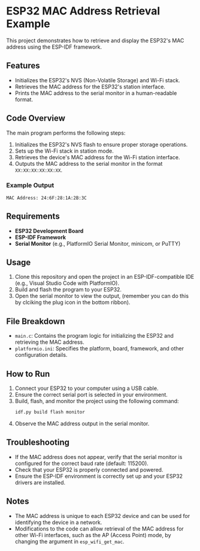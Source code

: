 # ESP32 MAC Address Retrieval Example

This project demonstrates how to retrieve and display the ESP32's MAC address using the ESP-IDF framework.

## Features
- Initializes the ESP32's NVS (Non-Volatile Storage) and Wi-Fi stack.
- Retrieves the MAC address for the ESP32's station interface.
- Prints the MAC address to the serial monitor in a human-readable format.

## Code Overview
The main program performs the following steps:
1. Initializes the ESP32's NVS flash to ensure proper storage operations.
2. Sets up the Wi-Fi stack in station mode.
3. Retrieves the device's MAC address for the Wi-Fi station interface.
4. Outputs the MAC address to the serial monitor in the format `XX:XX:XX:XX:XX:XX`.

### Example Output
```
MAC Address: 24:6F:28:1A:2B:3C
```

## Requirements
- **ESP32 Development Board**
- **ESP-IDF Framework**
- **Serial Monitor** (e.g., PlatformIO Serial Monitor, minicom, or PuTTY)

## Usage
1. Clone this repository and open the project in an ESP-IDF-compatible IDE (e.g., Visual Studio Code with PlatformIO).
2. Build and flash the program to your ESP32.
3. Open the serial monitor to view the output, (remember you can do this by clciking the plug icon in the bottom ribbon).

## File Breakdown
- `main.c`: Contains the program logic for initializing the ESP32 and retrieving the MAC address.
- `platformio.ini`: Specifies the platform, board, framework, and other configuration details.

## How to Run
1. Connect your ESP32 to your computer using a USB cable.
2. Ensure the correct serial port is selected in your environment.
3. Build, flash, and monitor the project using the following command:
   ```bash
   idf.py build flash monitor
   ```
4. Observe the MAC address output in the serial monitor.

## Troubleshooting
- If the MAC address does not appear, verify that the serial monitor is configured for the correct baud rate (default: 115200).
- Check that your ESP32 is properly connected and powered.
- Ensure the ESP-IDF environment is correctly set up and your ESP32 drivers are installed.

## Notes
- The MAC address is unique to each ESP32 device and can be used for identifying the device in a network.
- Modifications to the code can allow retrieval of the MAC address for other Wi-Fi interfaces, such as the AP (Access Point) mode, by changing the argument in `esp_wifi_get_mac`.